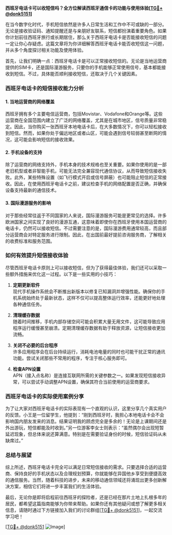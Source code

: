 **西班牙电话卡可以收短信吗？全方位解读西班牙通信卡的功能与使用体验[[TG💪+ @donk5151](https://t.me/s/donk5151)]**

在当今数字化时代，手机短信依然是许多人日常生活和工作中不可或缺的一部分。无论是接收验证码、通知提醒还是与亲朋好友联系，短信都扮演着重要角色。如果你计划前往西班牙旅行或长期居住，那么关于西班牙电话卡是否能接收短信的问题一定让你心存疑虑。这篇文章将为你详细解答西班牙电话卡能否收短信这一问题，并从多个角度探讨相关功能及使用体验。

首先，让我们明确一点：西班牙电话卡是可以正常接收短信的。无论是当地运营商提供的SIM卡，还是国际漫游服务，只要你的手机能够正常使用信号，基本都能接收到短信。不过，具体能否顺利接收短信，还取决于几个关键因素。

### **西班牙电话卡的短信接收能力分析**

#### **1. 当地运营商的网络覆盖**
西班牙拥有多个主要电信运营商，包括Movistar、Vodafone和Orange等。这些运营商在全国范围内建立了广泛的网络覆盖，尤其是在城市地区，信号质量非常稳定。因此，当你购买一张西班牙本地电话卡后，在大多数情况下，你可以轻松接收到短信。然而，如果你处于偏远地区或者山区，可能会遇到信号较弱甚至断网的情况，这可能会影响短信的接收效果。

#### **2. 手机设备的支持**
除了运营商的网络支持外，手机本身的技术规格也至关重要。如果你使用的是一部老旧机型或者非智能手机，可能无法完全兼容现代通信协议，从而导致短信接收失败。此外，某些特殊设置（如飞行模式开启或信号屏蔽）也可能阻止短信的正常接收。因此，在使用西班牙电话卡之前，建议检查手机的网络配置是否正确，并确保设备支持最新的通信技术。

#### **3. 国际漫游服务的影响**
对于那些经常往返于不同国家的人来说，国际漫游服务可能是更常见的选择。许多欧洲国家之间实现了良好的漫游互通，这意味着即使你在西班牙使用本国运营商的电话卡，仍然可以接收短信。不过需要注意的是，国际漫游费用通常较高，而且部分运营商会对特定服务进行限制。因此，在出国前最好提前咨询服务商，了解相关的收费标准和服务范围。

### **如何有效提升短信接收体验**

尽管西班牙电话卡原则上可以接收短信，但为了获得最佳体验，我们还可以采取一些额外措施来优化这一过程。以下是一些实用的小技巧：

1. **定期更新软件**  
   现代手机操作系统会不断推出新版本以修复已知漏洞并增强性能。确保你的手机系统始终处于最新状态，这样不仅可以提高整体运行效率，还能更好地处理各种通信任务。

2. **清理缓存数据**  
   随着时间推移，手机内部存储空间可能会积累大量无用文件，这可能导致应用程序运行缓慢甚至崩溃。定期清理缓存数据有助于释放资源，让短信接收更加流畅。

3. **关闭不必要的后台程序**  
   许多应用程序会在后台持续运行，消耗电池电量的同时也可能干扰正常的通讯功能。尝试关闭那些不常用的程序，专注于核心服务即可。

4. **检查APN设置**  
   APN（接入点名称）是连接互联网所需的关键参数之一。如果发现短信接收异常，可以尝试手动调整APN设置，确保其符合当前使用的运营商要求。

### **西班牙电话卡的实际使用案例分享**

为了让大家对西班牙电话卡的实际表现有一个直观的认识，这里分享几个真实用户的反馈。小王是一位留学生，他提到：“刚到西班牙时，我担心本地电话卡会不会影响国内朋友发来的消息。结果证明我的顾虑完全是多余的！无论是上课期间还是外出游玩，短信都能及时收到。”另一位游客李女士则表示：“虽然偶尔会出现短暂延迟现象，但总体来说还算满意。特别是在需要验证身份的时候，短信验证码从未缺席过。”

### **总结与展望**

综上所述，西班牙电话卡完全可以满足日常短信接收的需求。只要选择合适的运营商、保持良好的手机状态以及合理规划预算，你就能够在异国他乡享受到便捷高效的通信服务。当然，随着科技的进步，未来的移动通信领域还将涌现出更多创新解决方案，相信它们将进一步丰富我们的生活体验。

最后，无论你是即将启程前往西班牙的探险者，还是已经在那片土地上扎根多年的居民，都希望这篇指南能够为你带来帮助。如果你还有其他疑问或想了解更多相关信息，请随时通过下方链接加入我们的讨论群组[[TG💪+ @donk5151](https://t.me/s/donk5151)]，一起交流学习吧！

[[TG💪+ @donk5151](https://t.me/s/donk5151) ![Image](https://i.postimg.cc/rwNCRYN7/Snipaste-2025-04-30-17-27-05.png)]